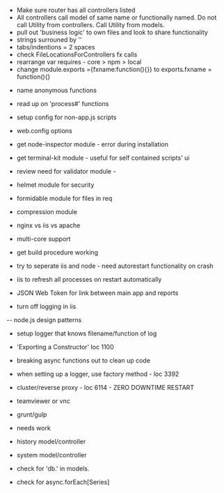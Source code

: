 - Make sure router has all controllers listed
- All controllers call model of same name or functionally named. Do not call Utility from controllers. Call Utility from models.
- pull out 'business logic' to own files and look to share functionality
- strings surrouned by ''
- tabs/indentions = 2 spaces
- check FileLocationsForControllers fx calls
- rearrange var requires - core > npm > local
- change module.exports ={fxname:function(){}} to exports.fxname = function(){}
* name anonymous functions
- read up on 'process#' functions
- setup config for non-app.js scripts
- web.config options

- get node-inspector module - error during installation
- get terminal-kit module - useful for self contained scripts' ui
- review need for validator module - 
- helmet module for security
- formidable module for files in req
- compression module

- nginx vs iis vs apache
- multi-core support
- get build procedure working
- try to seperate iis and node - need autorestart functionality on crash
- iis to refresh all processes on restart automatically
- JSON Web Token for link between main app and reports
- turn off logging in iis

-- node.js design patterns
- setup logger that knows filename/function of log
- 'Exporting a Constructor' loc 1100
- breaking async functions out to clean up code
- when setting up a logger, use factory method - loc 3392
- cluster/reverse proxy - loc 6114 - ZERO DOWNTIME RESTART

- teamviewer or vnc
- grunt/gulp

- needs work
- history model/controller
- system model/controller
- check for 'db.' in models.
- check for async.forEach[Series]
